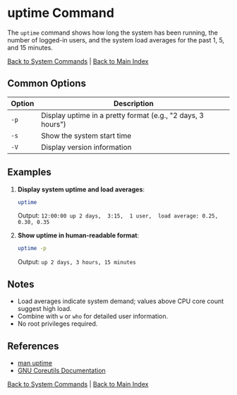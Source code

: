 # uptime Command

The `uptime` command shows how long the system has been running, the number of logged-in users, and the system load averages for the past 1, 5, and 15 minutes.

[Back to System Commands](../system.md) | [Back to Main Index](../../README.md)

## Common Options

| Option | Description |
|--------|-------------|
| `-p` | Display uptime in a pretty format (e.g., "2 days, 3 hours") |
| `-s` | Show the system start time |
| `-V` | Display version information |

## Examples

1. **Display system uptime and load averages**:
   ```bash
   uptime
   ```
   Output: `12:00:00 up 2 days,  3:15,  1 user,  load average: 0.25, 0.30, 0.35`

2. **Show uptime in human-readable format**:
   ```bash
   uptime -p
   ```
   Output: `up 2 days, 3 hours, 15 minutes`

## Notes
- Load averages indicate system demand; values above CPU core count suggest high load.
- Combine with `w` or `who` for detailed user information.
- No root privileges required.

## References
- [man uptime](https://man7.org/linux/man-pages/man1/uptime.1.html)
- [GNU Coreutils Documentation](https://www.gnu.org/software/coreutils/)

[Back to System Commands](../system.md) | [Back to Main Index](../../README.md)